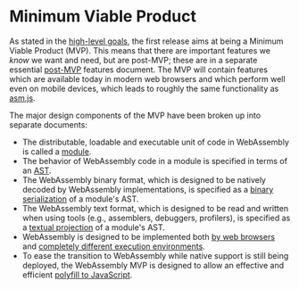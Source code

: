 # Minimum Viable Product

As stated in the [high-level goals](HighLevelGoals.md), the first release aims
at being a Minimum Viable Product (MVP). This means that there are important
features we *know* we want and need, but are post-MVP; these are in a separate
essential [post-MVP](PostMVP.md) features document. The MVP will contain
features which are available today in modern web browsers and which perform well
even on mobile devices, which leads to roughly the same functionality as
[asm.js](http://asmjs.org).

The major design components of the MVP have been broken up into separate
documents:
* The distributable, loadable and executable unit of code in WebAssembly
  is called a [module](Modules.md).
* The behavior of WebAssembly code in a module is specified in terms of an
  [AST](AstSemantics.md).
* The WebAssembly binary format, which is designed to be natively decoded by 
  WebAssembly implementations, is specified as a 
  [binary serialization](BinaryEncoding.md) of a module's AST.
* The WebAssembly text format, which is designed to be read and written when
  using tools (e.g., assemblers, debuggers, profilers), is specified as a
  [textual projection](TextFormat.md) of a module's AST.
* WebAssembly is designed to be implemented both [by web browsers](Web.md)
  and [completely different execution environments](NonWeb.md).
* To ease the transition to WebAssembly while native support is still
  being deployed, the WebAssembly MVP is designed to allow an effective
  and efficient [polyfill to JavaScript](Polyfill.md).
